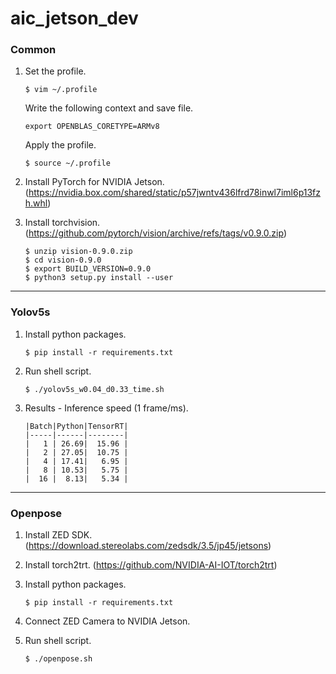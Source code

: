 # aic_jetson_dev

### Common
1. Set the profile.

       $ vim ~/.profile

   Write the following context and save file.

       export OPENBLAS_CORETYPE=ARMv8

   Apply the profile.
   
       $ source ~/.profile

2. Install PyTorch for NVIDIA Jetson. (https://nvidia.box.com/shared/static/p57jwntv436lfrd78inwl7iml6p13fzh.whl)

3. Install torchvision. (https://github.com/pytorch/vision/archive/refs/tags/v0.9.0.zip)

       $ unzip vision-0.9.0.zip
       $ cd vision-0.9.0
       $ export BUILD_VERSION=0.9.0
       $ python3 setup.py install --user
---
### Yolov5s
1. Install python packages.

       $ pip install -r requirements.txt

2. Run shell script.

       $ ./yolov5s_w0.04_d0.33_time.sh

3. Results - Inference speed (1 frame/ms). 
               
       |Batch|Python|TensorRT|
       |-----|------|--------|
       |   1 | 26.69|  15.96 |
       |   2 | 27.05|  10.75 |
       |   4 | 17.41|   6.95 |
       |   8 | 10.53|   5.75 |
       |  16 |  8.13|   5.34 |
       
---
### Openpose
1. Install ZED SDK. (https://download.stereolabs.com/zedsdk/3.5/jp45/jetsons)
2. Install torch2trt. (https://github.com/NVIDIA-AI-IOT/torch2trt)
3. Install python packages.

       $ pip install -r requirements.txt

4. Connect ZED Camera to NVIDIA Jetson.

5. Run shell script.

       $ ./openpose.sh